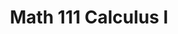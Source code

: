 ---
# Course title, summary, and position.
title: Math 111 Calculus I
linktitle: Math-111 
summary: Recitation leader for Calculus I (MATH 111, undergraduate) from Fall 2019-Spring 2022.

##course description


url_pdf: ""
# Page metadata.
date_end: ""
date_start: "2019-08-01"
lastmod: ""
draft: false  # Is this a draft? true/false
toc: true  # Show table of contents? true/false
type: book  # Do not modify.
tags: 
- teaching
---